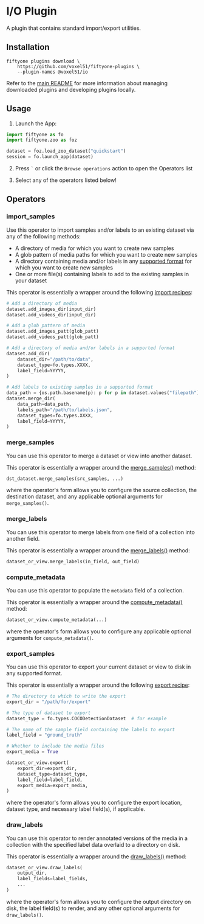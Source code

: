 # I/O Plugin

A plugin that contains standard import/export utilities.

## Installation

```shell
fiftyone plugins download \
    https://github.com/voxel51/fiftyone-plugins \
    --plugin-names @voxel51/io
```

Refer to the [main README](https://github.com/voxel51/fiftyone-plugins) for
more information about managing downloaded plugins and developing plugins
locally.

## Usage

1.  Launch the App:

```py
import fiftyone as fo
import fiftyone.zoo as foz

dataset = foz.load_zoo_dataset("quickstart")
session = fo.launch_app(dataset)
```

2.  Press `` ` `` or click the `Browse operations` action to open the Operators
    list

3.  Select any of the operators listed below!

## Operators

### import_samples

Use this operator to import samples and/or labels to an existing dataset via
any of the following methods:

-   A directory of media for which you want to create new samples
-   A glob pattern of media paths for which you want to create new samples
-   A directory containing media and/or labels in any
    [supported format](https://docs.voxel51.com/user_guide/dataset_creation/datasets.html#supported-import-formats)
    for which you want to create new samples
-   One or more file(s) containing labels to add to the existing samples in
    your dataset

This operator is essentially a wrapper around the following
[import recipes](https://docs.voxel51.com/user_guide/dataset_creation/index.html):

```py
# Add a directory of media
dataset.add_images_dir(input_dir)
dataset.add_videos_dir(input_dir)

# Add a glob pattern of media
dataset.add_images_patt(glob_patt)
dataset.add_videos_patt(glob_patt)

# Add a directory of media and/or labels in a supported format
dataset.add_dir(
    dataset_dir="/path/to/data",
    dataset_type=fo.types.XXXX,
    label_field=YYYYY,
)

# Add labels to existing samples in a supported format
data_path = {os.path.basename(p): p for p in dataset.values("filepath")}
dataset.merge_dir(
    data_path=data_path,
    labels_path="/path/to/labels.json",
    dataset_types=fo.types.XXXX,
    label_field=YYYYY,
)
```

### merge_samples

You can use this operator to merge a dataset or view into another dataset.

This operator is essentially a wrapper around the
[merge_samples()](https://docs.voxel51.com/api/fiftyone.core.dataset.html#fiftyone.core.dataset.Dataset.merge_samples)
method:

```py
dst_dataset.merge_samples(src_samples, ...)
```

where the operator's form allows you to configure the source collection, the
destination dataset, and any applicable optional arguments for
`merge_samples()`.

### merge_labels

You can use this operator to merge labels from one field of a collection into
another field.

This operator is essentially a wrapper around the
[merge_labels()](https://docs.voxel51.com/api/fiftyone.core.collections.html#fiftyone.core.collections.SampleCollection.merge_labels)
method:

```py
dataset_or_view.merge_labels(in_field, out_field)
```

### compute_metadata

You can use this operator to populate the `metadata` field of a collection.

This operator is essentially a wrapper around the
[compute_metadata()](https://docs.voxel51.com/api/fiftyone.core.collections.html#fiftyone.core.collections.SampleCollection.compute_metadata)
method:

```py
dataset_or_view.compute_metadata(...)
```

where the operator's form allows you to configure any applicable optional
arguments for `compute_metadata()`.

### export_samples

You can use this operator to export your current dataset or view to disk in any
supported format.

This operator is essentially a wrapper around the following
[export recipe](https://docs.voxel51.com/user_guide/export_datasets.html#basic-recipe):

```py
# The directory to which to write the export
export_dir = "/path/for/export"

# The type of dataset to export
dataset_type = fo.types.COCODetectionDataset  # for example

# The name of the sample field containing the labels to export
label_field = "ground_truth"

# Whether to include the media files
export_media = True

dataset_or_view.export(
    export_dir=export_dir,
    dataset_type=dataset_type,
    label_field=label_field,
    export_media=export_media,
)
```

where the operator's form allows you to configure the export location, dataset
type, and necessary label field(s), if applicable.

### draw_labels

You can use this operator to render annotated versions of the media in a
collection with the specified label data overlaid to a directory on disk.

This operator is essentially a wrapper around the
[draw_labels()](https://docs.voxel51.com/api/fiftyone.core.collections.html#fiftyone.core.collections.SampleCollection.draw_labels)
method:

```py
dataset_or_view.draw_labels(
    output_dir,
    label_fields=label_fields,
    ...
)
```

where the operator's form allows you to configure the output directory on disk,
the label field(s) to render, and any other optional arguments for
`draw_labels()`.
